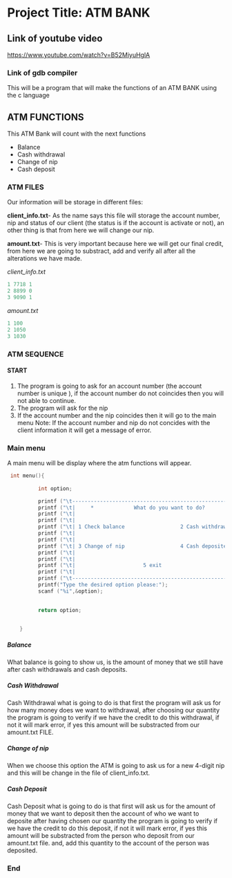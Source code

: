 # Project Title: ATM BANK

## Link of youtube video
https://www.youtube.com/watch?v=B52MiyuHglA

### Link of gdb compiler

This will be a program that will make the functions of an ATM BANK using 
the c language 
## ATM FUNCTIONS
This ATM Bank will count with the next functions
- Balance
- Cash withdrawal
- Change of nip
- Cash deposit

### ATM FILES 
Our information will be storage in different files:

**client_info.txt**- As the name says this file will storage the account number, nip and status of our client (the status is if the account is activate or not), an other thing is that from here we will change our nip.

**amount.txt**- This is very important because here we will get our final credit, from here we are going to substract, add and verify all after all the alterations we have made.


*client_info.txt*
```c
1 7718 1
2 8899 0
3 9090 1
```
*amount.txt*
```c
1 100
2 1050
3 1030
```


### ATM SEQUENCE
#### START
1. The program is going to ask for an account number (the account number is unique ), if the account number do not coincides then you will not able to continue.
1. The program will ask for the nip 
1. If the account number and the nip coincides then it will go to the main menu
Note: If the account number and nip do not concides with the client information it will get a message of error.

### Main menu 
A main menu will be display where the atm functions will appear.
```c
 int menu(){
        
          int option;

          printf ("\t--------------------------------------------------------------\n");
          printf ("\t|     *             What do you want to do?         *         |\n"); 
          printf ("\t|                                                             |\n");
          printf ("\t|                                                             |\n");
          printf ("\t| 1 Check balance                  2 Cash withdrawal          |\n");
          printf ("\t|                                                             |\n");
          printf ("\t|                                                             |\n");
          printf ("\t| 3 Change of nip                  4 Cash deposite            |\n");
          printf ("\t|                                                             |\n");
          printf ("\t|                                                             |\n");
          printf ("\t|                      5 exit                                 |\n");
          printf ("\t|                                                             |\n");
          printf ("\t--------------------------------------------------------------\n");
          printf("Type the desired option please:"); 
          scanf ("%i",&option);
          

          return option;

    
    }
```

##### Balance 
What balance is going to show us, is the amount of money that we still have after cash withdrawals and cash deposits.

##### Cash Withdrawal
Cash Withdrawal what is going to do is that first the program will ask us for how many money does we want to withdrawal, after choosing our quantity the program is going to verify if we have the credit to do this withdrawal, if not it will mark error, if yes this amount will be substracted from our amount.txt FILE.

##### Change of nip
When we choose this option the ATM is going to ask us for  a new 4-digit nip and this will be change in the file of client_info.txt.

##### Cash Deposit
Cash Deposit what is going to do is that first will ask us for the amount of money that we want to deposit then the account of who we want to deposite after having chosen our quantity the program is going to verify if we have the credit to do this deposit, if not it will mark error, if yes this amount will be substracted from the person who deposit from our amount.txt file. and, add this quantity to the account of the person was deposited.



### End
